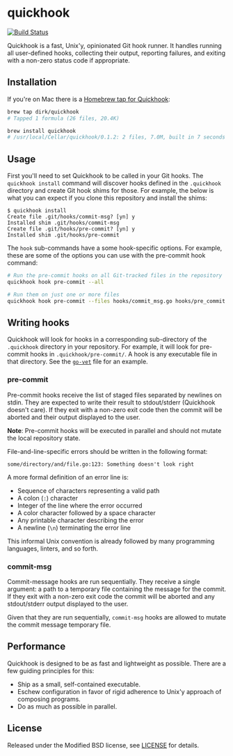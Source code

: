 # quickhook

[![Build Status](https://travis-ci.org/dirk/quickhook.svg?branch=master)](https://travis-ci.org/dirk/quickhook)

Quickhook is a fast, Unix'y, opinionated Git hook runner. It handles running all user-defined hooks, collecting their output, reporting failures, and exiting with a non-zero status code if appropriate.

## Installation

If you're on Mac there is a [Homebrew tap for Quickhook](https://github.com/dirk/homebrew-quickhook):

```sh
brew tap dirk/quickhook
# Tapped 1 formula (26 files, 20.4K)

brew install quickhook
# /usr/local/Cellar/quickhook/0.1.2: 2 files, 7.0M, built in 7 seconds
```

## Usage

First you'll need to set Quickhook to be called in your Git hooks. The `quickhook install` command will discover hooks defined in the `.quickhook` directory and create Git hook shims for those. For example, the below is what you can expect if you clone this repository and install the shims:

```
$ quickhook install
Create file .git/hooks/commit-msg? [yn] y
Installed shim .git/hooks/commit-msg
Create file .git/hooks/pre-commit? [yn] y
Installed shim .git/hooks/pre-commit
```

The `hook` sub-commands have a some hook-specific options. For example, these are some of the options you can use with the pre-commit hook command:

```sh
# Run the pre-commit hooks on all Git-tracked files in the repository
quickhook hook pre-commit --all

# Run them on just one or more files
quickhook hook pre-commit --files hooks/commit_msg.go hooks/pre_commit.go
```

## Writing hooks

Quickhook will look for hooks in a corresponding sub-directory of the `.quickhook` directory in your repository. For example, it will look for pre-commit hooks in `.quickhook/pre-commit/`. A hook is any executable file in that directory. See the [`go-vet`](.quickhook/pre-commit/go-vet) file for an example.

### pre-commit

Pre-commit hooks receive the list of staged files separated by newlines on stdin. They are expected to write their result to stdout/stderr (Quickhook doesn't care). If they exit with a non-zero exit code then the commit will be aborted and their output displayed to the user.

**Note**: Pre-commit hooks will be executed in parallel and should not mutate the local repository state.

File-and-line-specific errors should be written in the following format:

```
some/directory/and/file.go:123: Something doesn't look right
```

A more formal definition of an error line is:

- Sequence of characters representing a valid path
- A colon (`:`) character
- Integer of the line where the error occurred
- A color character followed by a space character
- Any printable character describing the error
- A newline (`\n`) terminating the error line

This informal Unix convention is already followed by many programming languages, linters, and so forth.

### commit-msg

Commit-message hooks are run sequentially. They receive a single argument: a path to a temporary file containing the message for the commit. If they exit with a non-zero exit code the commit will be aborted and any stdout/stderr output displayed to the user.

Given that they are run sequentially, `commit-msg` hooks are allowed to mutate the commit message temporary file.

## Performance

Quickhook is designed to be as fast and lightweight as possible. There are a few guiding principles for this:

- Ship as a small, self-contained executable.
- Eschew configuration in favor of rigid adherence to Unix'y approach of composing programs.
- Do as much as possible in parallel.

## License

Released under the Modified BSD license, see [LICENSE](LICENSE) for details.
